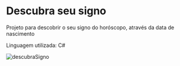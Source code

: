 # Descubra seu signo

Projeto para descobrir o seu signo do horóscopo, através da data de nascimento

Linguagem utilizada: C#

![descubraSigno](https://user-images.githubusercontent.com/100729378/176798655-6ec92a4b-fc22-4ab8-bf4a-07f37c9cba35.jpg)
